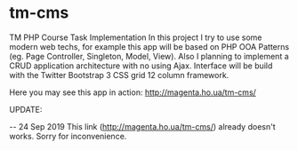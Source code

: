 # tm-cms
TM PHP Course Task Implementation
In this project I try to use some modern web techs, for example this app will be based on PHP OOA Patterns (eg. Page Controller, Singleton, Model, View). Also I planning to implement a CRUD application architecture with no using Ajax. Interface will be build with the Twitter Bootstrap 3 CSS grid 12 column framework.

Here you may see this app in action: http://magenta.ho.ua/tm-cms/

UPDATE:

-- 24 Sep 2019
This link (http://magenta.ho.ua/tm-cms/) already doesn't works. Sorry for inconvenience.